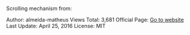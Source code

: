 Scrolling mechanism from:

Author: 	almeida-matheus
Views Total: 	3,681
Official Page: 	[Go to website](https://github.com/almeida-matheus/fullPageScrollPureJS)
Last Update: 	April 25, 2016
License: 	MIT
